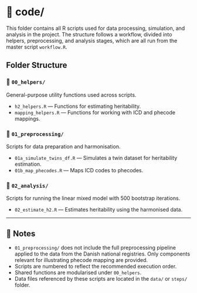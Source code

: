 # 📁 code/

This folder contains all R scripts used for data processing, simulation, and analysis in the project. The structure follows a workflow, divided into helpers, preprocessing, and analysis stages, which are all run from the master script `workflow.R`.

## Folder Structure

### 📁 `00_helpers/`

General-purpose utility functions used across scripts.

- `h2_helpers.R` — Functions for estimating heritability.
- `mapping_helpers.R` — Functions for working with ICD and phecode mappings.

### 📁 `01_preprocessing/`

Scripts for data preparation and harmonisation.

- `01a_simulate_twins_df.R` — Simulates a twin dataset for heritability estimation.
- `01b_map_phecodes.R` — Maps ICD codes to phecodes.

### 📁 `02_analysis/`

Scripts for running the linear mixed model with 500 bootstrap iterations.

- `02_estimate_h2.R` — Estimates heritability using the harmonised data.

---

## 📌 Notes

- `01_preprocessing/` does not include the full preprocessing pipeline applied to the data from the Danish national registries. Only components relevant for illustrating phecode mapping are provided.
- Scripts are numbered to reflect the recommended execution order.
- Shared functions are modularised under `00_helpers`.
- Data files referenced by these scripts are located in the `data/` or `steps/` folder.

